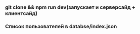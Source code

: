### git clone && npm run dev(запускает и серверсайд + клиентсайд)

### Список пользователей в databse/index.json